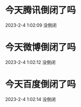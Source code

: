 # 今天腾讯倒闭了吗

2023-2-4 1:02:09 没倒闭

# 今天微博倒闭了吗

2023-2-4 1:02:12 没倒闭

# 今天百度倒闭了吗

2023-2-4 1:02:14 没倒闭

